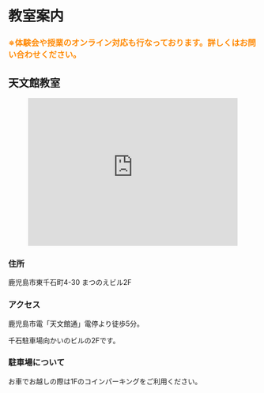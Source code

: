 # 教室案内
### <font color="#FF8800">※体験会や授業のオンライン対応も行なっております。詳しくはお問い合わせください。</font>
## 天文館教室
<div class="google-map"><figure><iframe src="https://www.google.com/maps/embed?pb=!1m18!1m12!1m3!1d3398.5419994641934!2d130.55029731515236!3d31.59160518134616!2m3!1f0!2f0!3f0!3m2!1i1024!2i768!4f13.1!3m3!1m2!1s0x353e67555b9163d7%3A0x8a9579b81fff1aeb!2z44CSODkyLTA4NDIg6bm_5YWQ5bO255yM6bm_5YWQ5bO25biC5p2x5Y2D55-z55S677yU4oiS77yT77yQ!5e0!3m2!1sja!2sjp!4v1554215532619!5m2!1sja!2sjp" width="100%" height="300px" frameborder="0" style="border:0" allowfullscreen=""></iframe></figure></div>

### 住所
鹿児島市東千石町4-30 まつのえビル2F

### アクセス
鹿児島市電「天文館通」電停より徒歩5分。

千石駐車場向かいのビルの2Fです。

### 駐車場について
お車でお越しの際は1Fのコインパーキングをご利用ください。